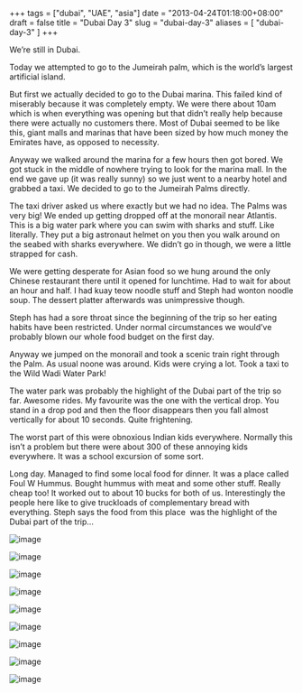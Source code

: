 +++
tags = ["dubai", "UAE", "asia"]
date = "2013-04-24T01:18:00+08:00"
draft = false
title = "Dubai Day 3"
slug = "dubai-day-3"
aliases = [
	"dubai-day-3"
]
+++

We’re still in Dubai.

Today we attempted to go to the Jumeirah palm, which is the world’s largest artificial island.

But first we actually decided to go to the Dubai marina. This failed kind of miserably because it was completely empty. We were there about 10am which is when everything was opening but that didn’t really help because there were actually no customers there. Most of Dubai seemed to be like this, giant malls and marinas that have been sized by how much money the Emirates have, as opposed to necessity.

Anyway we walked around the marina for a few hours then got bored. We got stuck in the middle of nowhere trying to look for the marina mall. In the end we gave up (it was really sunny) so we just went to a nearby hotel and grabbed a taxi. We decided to go to the Jumeirah Palms directly.

The taxi driver asked us where exactly but we had no idea. The Palms was very big! We ended up getting dropped off at the monorail near Atlantis. This is a big water park where you can swim with sharks and stuff. Like literally. They put a big astronaut helmet on you then you walk around on the seabed with sharks everywhere. We didn’t go in though, we were a little strapped for cash.

We were getting desperate for Asian food so we hung around the only Chinese restaurant there until it opened for lunchtime. Had to wait for about an hour and half. I had kuay teow noodle stuff and Steph had wonton noodle soup. The dessert platter afterwards was unimpressive though.

Steph has had a sore throat since the beginning of the trip so her eating habits have been restricted. Under normal circumstances we would’ve probably blown our whole food budget on the first day.

Anyway we jumped on the monorail and took a scenic train right through the Palm. As usual noone was around. Kids were crying a lot. Took a taxi to the Wild Wadi Water Park!

The water park was probably the highlight of the Dubai part of the trip so far. Awesome rides. My favourite was the one with the vertical drop. You stand in a drop pod and then the floor disappears then you fall almost vertically for about 10 seconds. Quite frightening.

The worst part of this were obnoxious Indian kids everywhere. Normally this isn’t a problem but there were about 300 of these annoying kids everywhere. It was a school excursion of some sort.

Long day. Managed to find some local food for dinner. It was a place called Foul W Hummus. Bought hummus with meat and some other stuff. Really cheap too! It worked out to about 10 bucks for both of us. Interestingly the people here like to give truckloads of complementary bread with everything. Steph says the food from this place  was the highlight of the Dubai part of the trip…

![image](/images/2013/04/wpid-img-20130425-wa0016.jpg "IMG-20130425-WA0016.jpg")

![image](/images/2013/04/wpid-img-20130425-wa0017.jpg "IMG-20130425-WA0017.jpg")

![image](/images/2013/04/wpid-img-20130425-wa0020.jpg "IMG-20130425-WA0020.jpg")

![image](/images/2013/04/wpid-img-20130425-wa0022.jpg "IMG-20130425-WA0022.jpg")

![image](/images/2013/04/wpid-img_20130423_125302.jpg "IMG_20130423_125302.jpg")

![image](/images/2013/04/wpid-img_20130423_125554.jpg "IMG_20130423_125554.jpg")

![image](/images/2013/04/wpid-img_20130423_125457.jpg "IMG_20130423_125457.jpg")

![image](/images/2013/04/wpid-img_20130423_130328.jpg "IMG_20130423_130328.jpg")

![image](/images/2013/04/wpid-img_20130423_225930.jpg "IMG_20130423_225930.jpg")



